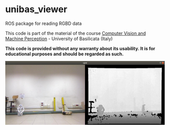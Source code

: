 # unibas_viewer
ROS package for reading RGBD data

This code is part of the material of the course [Computer Vision and Machine Perception](http://web.unibas.it/bloisi/corsi/visione-e-percezione.html) - University of Basilicata (Italy)

**This code is provided without any warranty about its usability. It is for educational purposes and should be regarded as such.**

![result](result.jpg)
